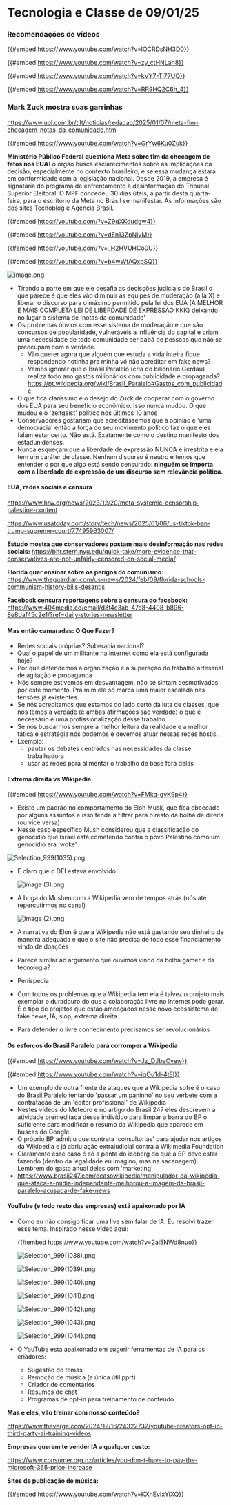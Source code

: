 # Tecnologia e Classe de 09/01/25

### Recomendações de vídeos

{{#embed https://www.youtube.com/watch?v=lOCRDsNH3D0}}

{{#embed https://www.youtube.com/watch?v=zy_ctHNLan8}}

{{#embed https://www.youtube.com/watch?v=kVY7-Ti77UQ}}

{{#embed https://www.youtube.com/watch?v=RR9HQ2C6h_4}}

### Mark Zuck mostra suas garrinhas

<https://www.uol.com.br/tilt/noticias/redacao/2025/01/07/meta-fim-checagem-notas-da-comunidade.htm>

{{#embed https://www.youtube.com/watch?v=GrYw6Ku0Zuk}}

**Ministério Público Federal questiona Meta sobre fim da checagem de fatos nos EUA:**  o órgão busca esclarecimentos sobre as implicações da decisão,  especialmente no contexto brasileiro, e se essa mudança estará em  conformidade com a legislação nacional. Desde 2019, a empresa é  signatária do programa de enfrentamento à desinformação do Tribunal  Superior Eleitoral. O MPF concedeu 30 dias úteis, a partir desta  quarta-feira, para o escritório da Meta no Brasil se manifestar. As  informações são dos sites Tecnoblog e Agência Brasil.

{{#embed https://youtube.com/?v=Z9qXKdudgw4}}

{{#embed https://youtube.com/?v=dEn13ZpNiyM}}

{{#embed https://youtube.com/?v=_H2HVUHCo0U}}

{{#embed https://youtube.com/?v=b4wWfAQxpSQ}}

![image.png](./09_01_25/image.png)

- Tirando a parte em que ele desafia as decisções judiciais do Brasil o que parece é que eles vão diminuir as equipes de moderação (a lá X) e liberar o discurso para o máximo permitido pela lei dos EUA (A MELHOR E MAIS COMPLETA LEI DE LIBERDADE DE EXPRESSÃO KKK) deixando no lugar o sistema de 'notas da comunidade'
- Os problemas óbvios com esse sistema de moderação é que são concursos de popularidade, vulneráveis a influência do capital e criam uma necessidade de toda comunidade ser babá de pessoas que não se preocupam com a verdade.
  - Vão querer agora que alguém que estuda a vida inteira fique respondendo notinha pra minha vó não acreditar em fake news?
  - Vamos ignorar que o Brasil Paralelo (cria do bilionário Gerdau) realiza todo ano gastos milionários com publicidade e propaganda? <https://pt.wikipedia.org/wiki/Brasil_Paralelo#Gastos_com_publicidade>
- O que fica claríssimo é o desejo do Zuck de cooperar com o governo dos EUA para seu benefício econômico. Isso nunca mudou. O que mudou é o 'zeitgeist' político nos últimos 10 anos
- Conservadores gostariam que acreditássemos que a opinião é 'uma democracia' então a força do seu movimento político faz o que eles falam estar certo. Não está. Exatamente como o destino manifesto dos estadunidenses.
- Nunca esqueçam que a liberdade de expressão NUNCA é irrestrita e ela tem um caráter de classe. Nenhum discurso é neutro e temos que entender o por que algo está sendo censurado: **ninguém se importa com a liberdade de expressão de um discurso sem relevância política.**

#### EUA, redes sociais e censura

<https://www.hrw.org/news/2023/12/20/meta-systemic-censorship-palestine-content>

<https://www.usatoday.com/story/tech/news/2025/01/06/us-tiktok-ban-trump-supreme-court/77495963007/>

**Estudo mostra que conservadores postam mais desinformação nas redes sociais:** <https://bhr.stern.nyu.edu/quick-take/more-evidence-that-conservatives-are-not-unfairly-censored-on-social-media/>

**Florida quer ensinar sobre os perigos do comunismo:** <https://www.theguardian.com/us-news/2024/feb/09/florida-schools-communism-history-bills-desantis>

**Facebook censura reportagens sobre a censura do facebook:** <https://www.404media.co/email/d8f4c3ab-47c8-4408-b896-8e8daf45c2e1/?ref=daily-stories-newsletter>

#### Mas então camaradas: O Que Fazer?

- Redes sociais próprias? Soberania nacional?
- Qual o papel de um militante na internet como ela está configurada hoje?
- Por que defendemos a organização e a superação do trabalho artesanal de agitação e propaganda
- Nós sempre estivemos em desvantagem, não se sintam desmotivados por este momento. Pra mim ele só  marca uma maior escalada nas tensões já existentes.
- Se nós acreditamos que estamos do lado certo da luta de classes, que nós temos a verdade (e ambas afirmações são verdade) o que é necessário é uma profissionalização desse trabalho.
- Se nós buscarmos sempre a melhor leitura da realidade e a melhor tática e estratégia nós podemos e devemos atuar nessas redes hostis.
- Exemplo:
  - pautar os debates centrados nas necessidades da classe trabalhadora
  - usar as redes para alimentar o trabalho de base fora delas

#### Extrema direita vs Wikipedia

{{#embed https://www.youtube.com/watch?v=FMkq-gvK9p4}}

- Existe um padrão no comportamento do Elon Musk, que fica obcecado por alguns assuntos e isso tende a filtrar para o resto da bolha de direita (ou vice versa)
- Nesse caso específico Mush considerou que a classificação do genocídio que Israel está cometendo contra o povo Palestino como um genocídio era 'woke'

![Selection_999(1035).png](./09_01_25/Selection_999%281035%29.png)

- E claro que o DEI estava envolvido

  ![image (3).png](./09_01_25/image%20%283%29.png)
- A briga do Mushen com a Wikipedia vem de tempos atrás (nós até repercutirmos no canal)

  ![image (2).png](./09_01_25/image%20%282%29.png)
- A narrativa do Elon é que a Wikipedia não está gastando seu dinheiro de maneira adequada e que o site não precisa de todo esse financiamento vindo de doações
- Parece similar ao argumento que ouvimos vindo da bolha gamer e da tecnologia?
- Penispedia
- Com todos os problemas que a Wikipedia tem ela é talvez o projeto mais exemplar e duradouro do que a colaboração livre no internet pode gerar. É o tipo de projetos que estão ameaçados nesse novo ecossistema de fake news, IA, slop, extrema direita
- Para defender o livre conhecimento precisamos ser revolucionários

#### Os esforços do Brasil Paralelo para corromper a Wikipedia

{{#embed https://www.youtube.com/watch?v=Jz_DJbeCvew}}

{{#embed https://www.youtube.com/watch?v=iqOu1d-4tEI}}

- Um exemplo de outra frente de ataques que a Wikipedia sofre é o caso do Brasil Paralelo tentando 'passar um paninho' no seu verbete com a contratação de um 'editor profissional' de Wikipedia
- Nestes vídeos do Meteoro e no artigo do Brasil 247 eles descrevem a atividade premeditada desse indivíduo para limpar a barra do BP o suficiente para modificar o resumo da Wikipedia que aparece em buscas do Google
- O próprio BP admitiu que contrata 'consultorias' para ajudar nos artigos da Wikipedia e já abriu ação extrajudicial contra a Wikimedia Foundation
- Claramente esse caso é só a ponta do iceberg do que a BP deve estar fazendo (dentro da legalidade eu imagino, mas na sacanagem). Lembrem do gasto anual deles com 'marketing'
- <https://www.brasil247.com/ocasowikipedia/manipulador-da-wikipedia-que-ataca-a-midia-independente-melhorou-a-imagem-da-brasil-paralelo-acusada-de-fake-news>

#### YouTube (e todo resto das empresas) está apaixonado por IA

- Como eu não consigo ficar uma live sem falar de IA. Eu resolvi trazer esse tema. Inspirado nesse vídeo aqui:

  {{#embed https://www.youtube.com/watch?v=2ai5NWd8nuo}}

  ![Selection_999(1038).png](./09_01_25/Selection_999%281038%29.png)

  ![Selection_999(1039).png](./09_01_25/Selection_999%281039%29.png)

  ![Selection_999(1040).png](./09_01_25/Selection_999%281040%29.png)

  ![Selection_999(1041).png](./09_01_25/Selection_999%281041%29.png)

  ![Selection_999(1042).png](./09_01_25/Selection_999%281042%29.png)

  ![Selection_999(1043).png](./09_01_25/Selection_999%281043%29.png)

  ![Selection_999(1044).png](./09_01_25/Selection_999%281044%29.png)

- O YouTube está apaixonado em sugerir ferramentas de IA para os criadores:
  - Sugestão de temas
  - Remoção de música (a única útil pprt)
  - Criador de comentários
  - Resumos de chat
  - Programas de opt-in para treinamento de conteúdo

**Mas e eles, vão treinar com nosso conteúdo?**

<https://www.theverge.com/2024/12/16/24322732/youtube-creators-opt-in-third-party-ai-training-videos>

**Empresas querem te vender IA a qualquer custo:**

<https://www.consumer.org.nz/articles/you-don-t-have-to-pay-the-microsoft-365-price-increase>

**Sites de publicação de música:** 

{{#embed https://www.youtube.com/watch?v=KXnEvIxYiXQ}}


